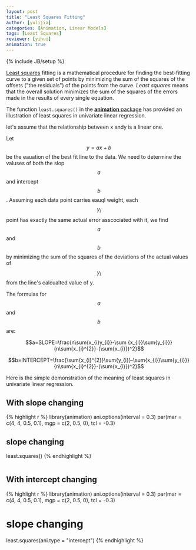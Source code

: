 ```yaml
---
layout: post
title: "Least Squares Fitting"
author: [yulijia]
categories: [Animation, Linear Models]
tags: [Least Squares]
reviewer: [yihui]
animation: true
---
```

{% include JB/setup %}

[Least squares](http://en.wikipedia.org/wiki/Least_squares) fitting is a mathematical procedure for
finding the best-fitting curve to a given set of points by minimizing the sum of the squares of the
offsets ("the residuals") of the points from the curve. *Least squares* means that the overall
solution minimizes the sum of the squares of the errors made in the results of every single
equation.

The function `least.squares()` in the [**animation** package](http://yihui.name/animation) has
provided an illustration of least squares in univariate linear regression.

let's assume that the relationship between x andy is a linear one.

Let $$y=ax+b$$ be the eauation of the best fit line to the data. We need to determine the valuses
of both the slop $$a$$ and intercept $$b$$. Assuming each data point carries eauql weight, each
$$y_{i}$$ point has exactly the same actual error asscociated with it, we find $$a$$ and $$b$$ by
minimizing the sum of the squares of the deviations of the actual values of $$y_{i}$$ from the
line's calcualted value of y.

The formulas for $$a$$ and $$b$$ are:

$$a=SLOPE=\frac{n\sum{x_{i}y_{i}}-\sum {x_{i}}\sum{y_{i}}}{n\sum{x_{i}^{2}}-(\sum{x_{i}})^2}$$

$$b=INTERCEPT=\frac{\sum{x_{i}^{2}}\sum{y_{i}}-\sum{x_{i}}\sum{y_{i}}}{n\sum{x_{i}^{2}}-(\sum{x_{i}})^2}$$

Here is the simple demonstration of the meaning of least squares in univariate linear regression.

## With slope changing



{% highlight r %}
library(animation)
ani.options(interval = 0.3)
par(mar = c(4, 4, 0.5, 0.1), mgp = c(2, 0.5, 0), tcl = -0.3)
## slope changing
least.squares()
{% endhighlight %}


<div class="scianimator">
<div id="slope_changing" style="display: inline-block;">
</div>
</div>
<script type="text/javascript">
  (function($) {
    $(document).ready(function() {
      var imgs = Array(50);
      for (i=0; ; i++) {
        if (i == imgs.length) break;
        imgs[i] = "/figures/2013-05-08-least-squares/slope-changing" + (i + 1) + ".png";
      }
      $("#slope_changing").scianimator({
          "images": imgs,
          "delay": 300,
          "controls": ["first", "previous", "play", "next", "last", "loop", "speed"],
      });
      $("#slope_changing").scianimator("play");
    });
  })(jQuery);
</script>


## With intercept changing

{% highlight r %}
library(animation)
ani.options(interval = 0.3)
par(mar = c(4, 4, 0.5, 0.1), mgp = c(2, 0.5, 0), tcl = -0.3)
# slope changing
least.squares(ani.type = "intercept")
{% endhighlight %}


<div class="scianimator">
<div id="intercept_changing_" style="display: inline-block;">
</div>
</div>
<script type="text/javascript">
  (function($) {
    $(document).ready(function() {
      var imgs = Array(50);
      for (i=0; ; i++) {
        if (i == imgs.length) break;
        imgs[i] = "/figures/2013-05-08-least-squares/intercept-changing_" + (i + 1) + ".png";
      }
      $("#intercept_changing_").scianimator({
          "images": imgs,
          "delay": 300,
          "controls": ["first", "previous", "play", "next", "last", "loop", "speed"],
      });
      $("#intercept_changing_").scianimator("play");
    });
  })(jQuery);
</script>

